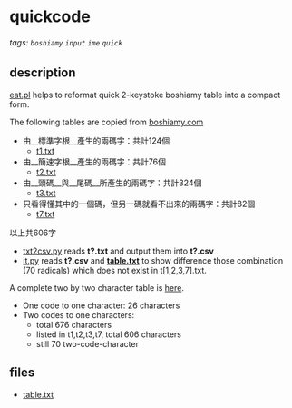 # quickcode


###### tags: ```boshiamy``` ```input``` ```ime``` ```quick```


## description

[eat.pl](./eat.pl) helps to reformat quick 2-keystoke boshiamy table into
a compact form.

The following tables are copied from [boshiamy.com][1]

  * 由__標準字根__產生的兩碼字：共計124個
    * [t1.txt](./t1.txt)
  * 由__簡速字根__產生的兩碼字：共計76個
    * [t2.txt](./t2.txt)
  * 由__頭碼__與__尾碼__所產生的兩碼字：共計324個
    * [t3.txt](./t3.txt)
  * 只看得懂其中的一個碼，但另一碼就看不出來的兩碼字：共計82個
    * [t7.txt](./t7.txt)

以上共606字

- [txt2csv.py](./txt2csv.py) reads __t?.txt__ and output them into __t?.csv__
- [it.py](./it.py) reads __t?.csv__ and __[table.txt][2]__ to show difference those
  combination (70 radicals) which does not exist in t[1,2,3,7].txt.

A complete two by two character table is [here][3].
  - One code to one character: 26 characters
  - Two codes to one characters:
    - total 676 characters
    - listed in t1,t2,t3,t7, total 606 characters
    - still 70 two-code-character


## files

- [table.txt](./table.txt)



[1]: https://boshiamy.com/tutorial_advance.php?page=2
[2]: https://github.com/ericosur/charencoding/blob/master/ime/little_prince/table.txt
[3]: https://boshiamy.com/tutorial_advance.php?page=3#tab_tab1

